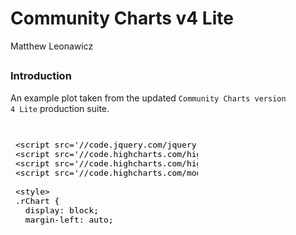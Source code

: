 # Community Charts v4 Lite
Matthew Leonawicz  







##
##
##
##
### Introduction

An example plot taken from the updated <code>Community Charts version 4 Lite</code> production suite.

##

<iframe srcdoc=' &lt;!doctype HTML&gt;
&lt;meta charset = &#039;utf-8&#039;&gt;
&lt;html&gt;
  &lt;head&gt;
    
    &lt;script src=&#039;//code.jquery.com/jquery-1.9.1.min.js&#039; type=&#039;text/javascript&#039;&gt;&lt;/script&gt;
    &lt;script src=&#039;//code.highcharts.com/highcharts.js&#039; type=&#039;text/javascript&#039;&gt;&lt;/script&gt;
    &lt;script src=&#039;//code.highcharts.com/highcharts-more.js&#039; type=&#039;text/javascript&#039;&gt;&lt;/script&gt;
    &lt;script src=&#039;//code.highcharts.com/modules/exporting.js&#039; type=&#039;text/javascript&#039;&gt;&lt;/script&gt;
    
    &lt;style&gt;
    .rChart {
      display: block;
      margin-left: auto; 
      margin-right: auto;
      width: 100%;
      height: 500px;
    }  
    &lt;/style&gt;
    
  &lt;/head&gt;
  &lt;body &gt;
    
    &lt;div id = &#039;chart1ad857833ce&#039; class = &#039;rChart highcharts&#039;&gt;&lt;/div&gt;    
    &lt;script type=&#039;text/javascript&#039;&gt;
    (function($){
        $(function () {
            var chart = new Highcharts.Chart({
 &quot;dom&quot;: &quot;chart1ad857833ce&quot;,


&quot;credits&quot;: {
 &quot;href&quot;: null,
&quot;text&quot;: null 
},
&quot;exporting&quot;: {
 &quot;enabled&quot;: false 
},
&quot;title&quot;: {
 &quot;text&quot;: &quot;Average Monthly Temperature for Barrow, Alaska&quot;,
&quot;style&quot;: {
 &quot;color&quot;: &quot;#000000&quot; 
} 
},
&quot;yAxis&quot;: [
 {
 &quot;title&quot;: {
 &quot;text&quot;: &quot;Temperature (°F)&quot;,
&quot;style&quot;: {
 &quot;color&quot;: &quot;gray&quot; 
} 
} 
} 
],
&quot;series&quot;: [
 {
 &quot;data&quot;: [
 [
 &quot;Jan&quot;,
        -12.28 
],
[
 &quot;Feb&quot;,
        -17.86 
],
[
 &quot;Mar&quot;,
         -13.9 
],
[
 &quot;Apr&quot;,
         -2.38 
],
[
 &quot;May&quot;,
         19.76 
],
[
 &quot;Jun&quot;,
         33.98 
],
[
 &quot;Jul&quot;,
         39.02 
],
[
 &quot;Aug&quot;,
         37.58 
],
[
 &quot;Sep&quot;,
         30.74 
],
[
 &quot;Oct&quot;,
         12.56 
],
[
 &quot;Nov&quot;,
          -2.2 
],
[
 &quot;Dec&quot;,
        -10.12 
] 
],
&quot;name&quot;: &quot;1960-1989&quot;,
&quot;type&quot;: &quot;column&quot;,
&quot;marker&quot;: {
 &quot;radius&quot;:              3 
},
&quot;id&quot;: &quot;series1&quot; 
},
{
 &quot;data&quot;: [
 [
 &quot;Jan&quot;,
         -8.86 
],
[
 &quot;Feb&quot;,
        -12.28 
],
[
 &quot;Mar&quot;,
         -9.76 
],
[
 &quot;Apr&quot;,
           2.3 
],
[
 &quot;May&quot;,
         21.74 
],
[
 &quot;Jun&quot;,
          34.7 
],
[
 &quot;Jul&quot;,
         41.18 
],
[
 &quot;Aug&quot;,
            41 
],
[
 &quot;Sep&quot;,
         34.88 
],
[
 &quot;Oct&quot;,
         20.12 
],
[
 &quot;Nov&quot;,
           8.6 
],
[
 &quot;Dec&quot;,
         -4.54 
] 
],
&quot;name&quot;: &quot;2010-2019&quot;,
&quot;type&quot;: &quot;column&quot;,
&quot;marker&quot;: {
 &quot;radius&quot;:              3 
},
&quot;id&quot;: &quot;series2&quot; 
},
{
 &quot;data&quot;: [
 [
 &quot;Jan&quot;,
          -3.1 
],
[
 &quot;Feb&quot;,
         -8.32 
],
[
 &quot;Mar&quot;,
         -6.16 
],
[
 &quot;Apr&quot;,
           2.3 
],
[
 &quot;May&quot;,
         21.92 
],
[
 &quot;Jun&quot;,
         35.96 
],
[
 &quot;Jul&quot;,
         42.26 
],
[
 &quot;Aug&quot;,
         41.72 
],
[
 &quot;Sep&quot;,
         36.14 
],
[
 &quot;Oct&quot;,
         22.46 
],
[
 &quot;Nov&quot;,
          13.1 
],
[
 &quot;Dec&quot;,
          1.22 
] 
],
&quot;name&quot;: &quot;2040-2049&quot;,
&quot;type&quot;: &quot;column&quot;,
&quot;marker&quot;: {
 &quot;radius&quot;:              3 
},
&quot;id&quot;: &quot;series3&quot; 
},
{
 &quot;data&quot;: [
 [
 &quot;Jan&quot;,
           0.5 
],
[
 &quot;Feb&quot;,
          -4.9 
],
[
 &quot;Mar&quot;,
         -4.54 
],
[
 &quot;Apr&quot;,
          5.54 
],
[
 &quot;May&quot;,
         24.44 
],
[
 &quot;Jun&quot;,
         36.14 
],
[
 &quot;Jul&quot;,
         44.24 
],
[
 &quot;Aug&quot;,
         44.24 
],
[
 &quot;Sep&quot;,
         37.94 
],
[
 &quot;Oct&quot;,
         24.62 
],
[
 &quot;Nov&quot;,
         17.96 
],
[
 &quot;Dec&quot;,
           6.8 
] 
],
&quot;name&quot;: &quot;2060-2069&quot;,
&quot;type&quot;: &quot;column&quot;,
&quot;marker&quot;: {
 &quot;radius&quot;:              3 
},
&quot;id&quot;: &quot;series4&quot; 
},
{
 &quot;data&quot;: [
 [
 &quot;Jan&quot;,
          8.06 
],
[
 &quot;Feb&quot;,
         -0.22 
],
[
 &quot;Mar&quot;,
          0.14 
],
[
 &quot;Apr&quot;,
          8.24 
],
[
 &quot;May&quot;,
         26.24 
],
[
 &quot;Jun&quot;,
          38.3 
],
[
 &quot;Jul&quot;,
         46.58 
],
[
 &quot;Aug&quot;,
         45.86 
],
[
 &quot;Sep&quot;,
         39.56 
],
[
 &quot;Oct&quot;,
         26.42 
],
[
 &quot;Nov&quot;,
          21.2 
],
[
 &quot;Dec&quot;,
          11.3 
] 
],
&quot;name&quot;: &quot;2090-2099&quot;,
&quot;type&quot;: &quot;column&quot;,
&quot;marker&quot;: {
 &quot;radius&quot;:              3 
},
&quot;id&quot;: &quot;series5&quot; 
},
{
 &quot;data&quot;: [
 [
         -18.76,
          -5.8 
],
[
         -25.06,
        -10.66 
],
[
         -18.58,
         -9.22 
],
[
          -6.88,
          2.12 
],
[
          17.42,
          22.1 
],
[
          32.36,
          35.6 
],
[
          36.86,
         41.18 
],
[
          33.98,
         41.18 
],
[
          26.96,
         34.52 
],
[
           6.98,
         18.14 
],
[
          -8.86,
          4.46 
],
[
         -15.88,
         -4.36 
] 
],
&quot;name&quot;: &quot;1960-1989&quot;,
&quot;type&quot;: &quot;errorbar&quot;,
&quot;linkedTo&quot;: &quot;series1&quot; 
},
{
 &quot;data&quot;: [
 [
          -17.5,
         -0.22 
],
[
         -18.76,
          -5.8 
],
[
          -16.6,
         -2.92 
],
[
          -3.28,
          7.88 
],
[
          17.96,
         25.52 
],
[
          32.54,
         36.86 
],
[
          38.12,
         44.24 
],
[
          37.94,
         44.06 
],
[
          31.82,
         37.94 
],
[
          14.54,
          25.7 
],
[
           0.68,
         16.52 
],
[
          -12.1,
          3.02 
] 
],
&quot;name&quot;: &quot;2010-2019&quot;,
&quot;type&quot;: &quot;errorbar&quot;,
&quot;linkedTo&quot;: &quot;series2&quot; 
},
{
 &quot;data&quot;: [
 [
         -11.56,
          5.36 
],
[
          -17.5,
          0.86 
],
[
         -13.72,
           1.4 
],
[
          -3.28,
          7.88 
],
[
          17.78,
         26.06 
],
[
          33.62,
          38.3 
],
[
          39.02,
          45.5 
],
[
          37.58,
         45.86 
],
[
          31.82,
         40.46 
],
[
          16.16,
         28.76 
],
[
           4.28,
         21.92 
],
[
          -8.14,
         10.58 
] 
],
&quot;name&quot;: &quot;2040-2049&quot;,
&quot;type&quot;: &quot;errorbar&quot;,
&quot;linkedTo&quot;: &quot;series3&quot; 
},
{
 &quot;data&quot;: [
 [
          -9.58,
         10.58 
],
[
         -14.08,
          4.28 
],
[
          -12.1,
          3.02 
],
[
          -0.94,
         12.02 
],
[
           20.3,
         28.58 
],
[
          32.72,
         39.56 
],
[
          40.46,
         48.02 
],
[
          39.92,
         48.56 
],
[
          33.26,
         42.62 
],
[
          18.32,
         30.92 
],
[
          10.04,
         25.88 
],
[
          -2.56,
         16.16 
] 
],
&quot;name&quot;: &quot;2060-2069&quot;,
&quot;type&quot;: &quot;errorbar&quot;,
&quot;linkedTo&quot;: &quot;series4&quot; 
},
{
 &quot;data&quot;: [
 [
             -4,
         20.12 
],
[
            -13,
         12.56 
],
[
          -8.86,
          9.14 
],
[
            0.5,
         15.98 
],
[
          21.38,
          31.1 
],
[
          33.98,
         42.62 
],
[
          41.36,
          51.8 
],
[
             41,
         50.72 
],
[
           34.7,
         44.42 
],
[
          19.94,
          32.9 
],
[
          13.28,
         29.12 
],
[
          -0.22,
         22.82 
] 
],
&quot;name&quot;: &quot;2090-2099&quot;,
&quot;type&quot;: &quot;errorbar&quot;,
&quot;linkedTo&quot;: &quot;series5&quot; 
} 
],
&quot;xAxis&quot;: [
 {
 &quot;categories&quot;: [ &quot;Jan&quot;, &quot;Feb&quot;, &quot;Mar&quot;, &quot;Apr&quot;, &quot;May&quot;, &quot;Jun&quot;, &quot;Jul&quot;, &quot;Aug&quot;, &quot;Sep&quot;, &quot;Oct&quot;, &quot;Nov&quot;, &quot;Dec&quot; ],
&quot;title&quot;: {
 &quot;text&quot;: &quot;Due to variability among climate models and among years in a natural climate system, these graphs are useful for examining trends over time, rather than for precisely&lt;br&gt;predicting monthly or yearly values. For more information on derivation, reliability, and variability among these projections, please visit www.snap.uaf.edu.&quot;,
&quot;style&quot;: {
 &quot;color&quot;: &quot;gray&quot;,
&quot;fontWeight&quot;: &quot;normal&quot;,
&quot;fontSize&quot;: &quot;8px&quot; 
} 
} 
} 
],
&quot;subtitle&quot;: {
 &quot;text&quot;: &quot;Historical CRU 3.1 and 5-Model Projected Average, Mid-Range Emissions (RCP 6.0)&quot;,
&quot;style&quot;: {
 &quot;color&quot;: &quot;gray&quot; 
} 
},
&quot;colors&quot;: [ &quot;#666666&quot;, &quot;#FFD700&quot;, &quot;#FFA500&quot;, &quot;#FF4500&quot;, &quot;#8B0000&quot; ],
&quot;legend&quot;: {
 &quot;verticalAlign&quot;: &quot;top&quot;,
&quot;y&quot;:             50,
&quot;borderWidth&quot;:              1,
&quot;borderColor&quot;: &quot;gray&quot;,
&quot;borderRadius&quot;:              5,
&quot;itemMarginBottom&quot;:             -5,
&quot;itemMarginBottom&quot;:             -5,
&quot;itemStyle&quot;: {
 &quot;color&quot;: &quot;gray&quot; 
} 
},
&quot;plotOptions&quot;: {
 &quot;column&quot;: {
 &quot;threshold&quot;:             32,
&quot;groupPadding&quot;:            0.1,
&quot;pointPadding&quot;:           0.05 
} 
},
&quot;id&quot;: &quot;chart1ad857833ce&quot;,
&quot;chart&quot;: {
 &quot;renderTo&quot;: &quot;chart1ad857833ce&quot; 
} 
});
        });
    })(jQuery);
&lt;/script&gt;
    
    &lt;script&gt;&lt;/script&gt;    
  &lt;/body&gt;
&lt;/html&gt; ' scrolling='no' frameBorder='0' seamless class='rChart  highcharts  ' id='iframe-chart1ad857833ce'> </iframe>
 <style>iframe.rChart{ width: 100%; height: 500px;}</style>

##
##

Here is the original chart for comparison.

##

<img src="img/v1_ex0.png" height="500" width="940">

##

[*Note: It is not possible to download original Community Charts in Fahrenheit units even though the application purports to allow it.
It will download a graphic in Celsius regardless of the user's specification or what is displayed in the browser.
I had to save a screenshot of the online image in order to include it here.
Also, although this is only a screenshot, the original application offers some but not all of the interactivity available in the updated version.*]

##
##
#### Other versions

Version 4 of the Community Charts application is documented here.
Community Charts version 4 is a lightweight application similar to [version 1](https://www.snap.uaf.edu/sites/all/modules/snap_community_charts/charts.php).
For a more powerful community charts application, see [version 2](http://shiny.snap.uaf.edu/akcan_climate/), which offers much more data and interaction to the user.
Version 3 is an even more powerful and adaptive version than 2, also including more communities, data, as well as graphical and analytic capabilities.
Version 3 is currently under development as a component of the SNAP data QAQC application, which is not publicly available.

##
#### Improvements from version 1

Like the original, version 4 uses the <code>Highcharts</code> javascript plotting library, but like versions 2 and 3, it is built using **R**.
Community Charts version 4, also known in some circles as `CC4 Lite` or `CC4L`, accesses <code>Highcharts</code> through the **R** package, `rCharts`.
`rCharts` acts as a wrapper to a number of external plotting libraries, but the intent here is to make a Community Charts application similar to the original, hence the focus on <code>Highcharts</code>.
At the same, it is important to improve upon the original, which can be criticized on a number of poor graphing practices and other uses of descriptive statistics.
Some improvements are considered here, addressing criticisms of historical baseline data sources, temporal periods, bar plot baseline thresholds, color usage, and uncertainty among climate models.

##
#### New features and data sources

In additional to a critical look at the original version, critical evaluations of newly considered chart features and data are also needed.
New communities are intended to be added to the application, but for which data only exist at a much coarser resolution compared to the originally included communities.
This mixture of disparate data sources must be clearly noted in the application of course.

However, this is not enough. To stop here is amateurish and not justifiable.
At a bare minimum, it is crucial that the effect of spatial scale on climate data in this context be investigated.
It is possible that climate estimates differ enough between scales such that allowing some communities to use data exclusively at one scale and others at the alternative scale ought to be prohibited from the application entirely.

The two scales are the original 2-km resolution and the coarser 10-minute resolution under consideration.
The former originates from SNAP's downscaled climate data based on the 2-km PRISM climatology and the latter from data downscaled using the 10-minute CRU climatology.

Version 4, like version 3, will feature the inclusion of CMIP5 downscaled climate model outputs.
Since version 4 is meant to be lightweight like version 1, it will not include CMIP3 outputs as well like versions 2 and 3.

##
##
### Motivation

There are several benefits to updating the Community Charts application.
Most notably, older downscaled climate model outputs can be swapped out for more updated outputs.

##
#### Communities

A new version also presents an opportunity to update the communities data set.
This means not only including new communities (not ignoring the necessary investigation noted above),
but more importantly a chance to clean up and refactor the original set of communities.
These currently represent a very messy data set, including communities with several duplicate listing (which actually show up in the original application) and "communities" with populations of size zero.
Some of these are essentially campsites and only serve to clutter the application and elongate the community selection menu. More is not necessarily better, especially if it presents poorly.

##
#### Appearance and function

Third, improvements can be made to the graphs themselves as mentioned above.
Fourth, new options available to the user for interacting with the graphs may be considered.

##
#### Community Charts as QAQC

Although this is more true of version 3, version 4 of the Community Charts application is also a practical use case for extracted data which serves as an extension of SNAP data QAQC procedures.
In fact, the **R** code used to extract data from some of SNAP's core spatially explicit data sets as a fundamental component of my ongoing SNAP data QAQC project provide the very data used by this application.
